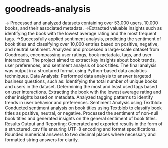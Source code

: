 # goodreads-analysis
-> Processed and analyzed datasets containing over 53,000 users, 10,000 books, and their associated metadata. ->Extracted valuable insights such as identifying the book with the lowest average rating and the most frequent tags. ->Successfully applied sentiment analysis, predicting the sentiment of book titles and classifying over 10,000 entries based on positive, negative, and neutral sentiment. Analyzed and processed a large-scale dataset from Goodreads, encompassing user ratings, book metadata, tags, and user interactions. The project aimed to extract key insights about book trends, user preferences, and sentiment analysis of book titles. The final analysis was output in a structured format using Python-based data analytics techniques. Data Analysis:
Performed data analysis to answer targeted business questions, such as: Identifying the total number of unique books and users in the dataset. Determining the most and least used tags based on user interactions. Extracting the book with the lowest average rating and other insights based on metadata. Analyzed tagging patterns to identify trends in user behavior and preferences.
Sentiment Analysis using Textblob: Conducted sentiment analysis on book titles using Textblob to classify book titles as positive, neutral, or negative. Processed the sentiment of non-null book titles and generated insights on the general sentiment of book titles.
Results Output and Reporting: Generated and exported results in the form of a structured .csv file ensuring UTF-8 encoding and format specifications. Rounded numerical answers to two decimal places where necessary and formatted string answers for clarity.
